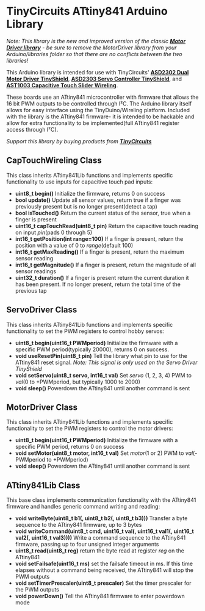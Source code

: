 # TinyCircuits ATtiny841 Arduino Library

*Note: This library is the new and improved version of the classic **[Motor Driver library](https://github.com/TinyCircuits/TinyCircuits-TinyShield_Motor_Library)** - be sure to remove the MotorDriver library from your Arduino/libraries folder so that there are no conflicts between the two libraries!*

This Arduino library is intended for use with TinyCircuits' **[ASD2302 Dual Motor Driver TinyShield](https://tinycircuits.com/collections/motors-1/products/dual-motor-tinyshield)**, **[ASD2303 Servo Controller TinyShield](https://tinycircuits.com/collections/motors-1/products/servo-tinyshield)**, and **[AST1003 Capacitive Touch Slider Wireling](https://tinycircuits.com/collections/wireling-sensors/products/capacitive-touch-slider-wireling)**. 

These boards use an ATtiny841 microcontroller with firmware that allows the 16 bit PWM outputs to be controlled through I²C. 
The Arduino library itself allows for easy interface using the TinyDuino/Wireling platform. Included with the library is the ATtiny841 firmware-
it is intended to be hackable and allow for extra functionality to be implemented(full ATtiny841 register access through I²C).

*Support this library by buying products from **[TinyCircuits](https://tinycircuits.com/)***


## CapTouchWireling Class

This class inherits ATtiny841Lib functions and implements specific functionality to use inputs for capacitive touch pad inputs:

* **uint8_t begin()** Initialize the firmware, returns 0 on success 
* **bool update()** Update all sensor values, return true if a finger was previously present but is no longer present(detect a tap) 
* **bool isTouched()** Return the current status of the sensor, true when a finger is present
* **uint16_t capTouchRead(uint8_t pin)** Return the capacitive touch reading on input *pin*(pads 0 through 5)
* **int16_t getPosition(int range=100)** If a finger is present, return the position with a value of 0 to *range*(default 100)
* **int16_t getMaxReading()** If a finger is present, return the maximum sensor reading
* **int16_t getMagnitude()** If a finger is present, return the magnitude of all sensor readings
* **uint32_t duration()** If a finger is present return the current duration it has been present. If no longer present, return the total time of the previous tap


## ServoDriver Class

This class inherits ATtiny841Lib functions and implements specific functionality to set the PWM registers to control hobby servos:

* **uint8_t begin(uint16_t PWMperiod)** Initialize the firmware with a specific PWM period(typically 20000), returns 0 on success.
* **void useResetPin(uint8_t pin)** Tell the library what pin to use for the ATtiny841 reset signal. *Note: This signal is only used on the Servo Driver TinyShield*
* **void setServo(uint8_t servo, int16_t val)** Set *servo* (1, 2, 3, 4) PWM to *val*(0 to +PWMperiod, but typically 1000 to 2000)
* **void sleep()** Powerdown the ATtiny841 until another command is sent


## MotorDriver Class

This class inherits ATtiny841Lib functions and implements specific functionality to set the PWM registers to control the motor drivers:

* **uint8_t begin(uint16_t PWMperiod)** Initialize the firmware with a specific PWM period, returns 0 on success
* **void setMotor(uint8_t motor, int16_t val)** Set *motor*(1 or 2) PWM to *val*(-PWMperiod to +PWMperiod)
* **void sleep()** Powerdown the ATtiny841 until another command is sent


## ATtiny841Lib Class

This base class implements communication functionality with the ATtiny841 firmware and handles generic command writing and reading: 

* **void writeByte(uint8_t b1(, uint8_t b2(, uint8_t b3)))** Transfer a byte sequence to the ATtiny841 firmware, up to 3 bytes
* **void writeCommand(uint8_t cmd, uint16_t val(, uint16_t val1(, uint16_t val2(, uint16_t val3))))** Write a command sequence to the ATtiny841 firmware, passing up to four unsigned integer arguments
* **uint8_t read(uint8_t reg)** return the byte read at register *reg* on the ATtiny841
* **void setFailsafe(uint16_t ms)** set the failsafe timeout in ms. If this time elapses without a command being received, the ATtiny841 will stop the PWM outputs
* **void setTimerPrescaler(uint8_t prescaler)** Set the timer prescaler for the PWM outputs
* **void powerDown()** Tell the ATtiny841 firmware to enter powerdown mode
